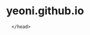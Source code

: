 # yeoni.github.io

<!DOCTYPE html>
<html lang="en" dir="ltr">
  <head>
    <title>Example</title>
    <meta charset="utf-8">
    
<!-- Google tag (gtag.js) -->
<script async src="https://www.googletagmanager.com/gtag/js?id=G-NNW0QQRWE3"></script>
<script>
  window.dataLayer = window.dataLayer || [];
  function gtag(){dataLayer.push(arguments);}
  gtag('js', new Date());

  gtag('config', 'G-NNW0QQRWE3');
</script>
	  </head>
</html>
